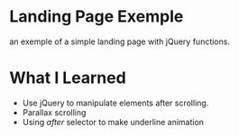 # Landing Page Exemple
an exemple of a simple landing page with jQuery functions.

# What I Learned
* Use jQuery to manipulate elements after scrolling.
* Parallax scrolling
* Using _after_ selector to make underline animation
